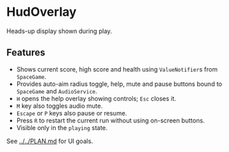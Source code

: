 # HudOverlay

Heads-up display shown during play.

## Features

- Shows current score, high score and health using `ValueNotifier`s from `SpaceGame`.
- Provides auto-aim radius toggle, help, mute and pause buttons bound to
  `SpaceGame` and `AudioService`.
- `H` opens the help overlay showing controls; `Esc` closes it.
- `M` key also toggles audio mute.
- `Escape` or `P` keys also pause or resume.
- Press `R` to restart the current run without using on-screen buttons.
- Visible only in the `playing` state.

See [../../PLAN.md](../../PLAN.md) for UI goals.
